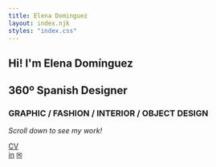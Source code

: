 ```yaml
---
title: Elena Dominguez
layout: index.njk
styles: "index.css"
---
```

<section class="hero-section">
    <h1>Hi! I'm Elena Domínguez</h1>
    <h2>360º Spanish Designer</h2>
    <h3>GRAPHIC / FASHION / INTERIOR / OBJECT DESIGN</h3>
    <p><em>Scroll down to see my work!</em></p>
    <a class="btn" href="/pages/cv">CV</a>
    <div class="social-icons-container">
        <div class="social-icons">
            <a href="https://www.linkedin.com/in/elena-dom%C3%ADnguez-102451132/" target="_blank">in</a>
            <a href="#">✉</a>
        </div>
        <!-- Flecha hacia abajo -->
        <div class="arrow"></div>
</div>
</section>